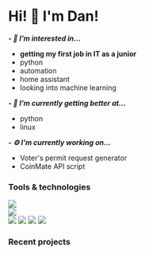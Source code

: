 # Hi! 👋 I'm **Dan**!

***- 👀 I’m interested in...***
  - **getting my first job in IT as a junior**
  - python
  - automation
  - home assistant
  - looking into machine learning
  
***- 🌱 I’m currently getting better at...***
  - python
  - linux

***- ⚙️ I'm currently working on...***
  - Voter's permit request generator
  - CoinMate API script
 


### Tools & technologies
![](https://img.shields.io/static/v1?label=OS&message=fedora&color=9cf&style=for-the-badge&logo=fedora)<br/>
![](https://img.shields.io/static/v1?label=code&message=python&color=9cf&style=for-the-badge&logo=python)<br/>
![](https://img.shields.io/static/v1?label=tools&message=PyCharm&color=9cf&style=for-the-badge&logo=pycharm)
![](https://img.shields.io/static/v1?label=tools&message=gitlab&color=9cf&style=for-the-badge&logo=gitlab)
![](https://img.shields.io/static/v1?label=tools&message=github&color=9cf&style=for-the-badge&logo=github)
![](https://img.shields.io/static/v1?label=tools&message=github&color=9cf&style=for-the-badge&logo=gnu-bash)
### Recent projects
